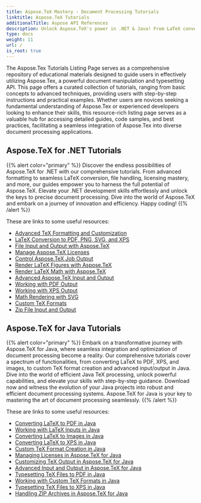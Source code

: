 ```yaml
---
title: Aspose.TeX Mastery - Document Processing Tutorials
linktitle: Aspose.TeX Tutorials
additionalTitle: Aspose API References
description: Unlock Aspose.TeX's power in .NET & Java! From LaTeX conversion to advanced formatting, these tutorials guide novice to pro developers. Happy coding!
type: docs
weight: 11
url: /
is_root: true
---
```


The Aspose.Tex Tutorials Listing Page serves as a comprehensive repository of educational materials designed to guide users in effectively utilizing Aspose.Tex, a powerful document manipulation and typesetting API. This page offers a curated collection of tutorials, ranging from basic concepts to advanced techniques, providing users with step-by-step instructions and practical examples. Whether users are novices seeking a fundamental understanding of Aspose.Tex or experienced developers looking to enhance their skills, this resource-rich listing page serves as a valuable hub for accessing detailed guides, code samples, and best practices, facilitating a seamless integration of Aspose.Tex into diverse document processing applications.

## Aspose.TeX for .NET Tutorials
{{% alert color="primary" %}}
Discover the endless possibilities of Aspose.TeX for .NET with our comprehensive tutorials. From advanced formatting to seamless LaTeX conversion, file handling, licensing mastery, and more, our guides empower you to harness the full potential of Aspose.TeX. Elevate your .NET development skills effortlessly and unlock the keys to precise document processing. Dive into the world of Aspose.TeX and embark on a journey of innovation and efficiency. Happy coding!
{{% /alert %}}

These are links to some useful resources:
 
- [Advanced TeX Formatting and Customization](./net/advanced-formatting-and-customization/)
- [LaTeX Conversion to PDF, PNG, SVG, and XPS](./net/latex-conversion/)
- [File Input and Output with Aspose.TeX](./net/file-input-output/)
- [Manage Aspose.TeX Licenses](./net/licensing/)
- [Control Aspose.TeX Job Output](./net/job-output/)
- [Render LaTeX Figures with Aspose.TeX](./net/render-latex-figures/)
- [Render LaTeX Math with Aspose.TeX](./net/render-latex-math/)
- [Advanced Aspose.TeX Input and Output](./net/advanced-io/)
- [Working with PDF Output](./net/pdf-output/)
- [Working with XPS Output](./net/xps-output/)
- [Math Rendering with SVG](./net/svg-math-rendering/)
- [Custom TeX Formats](./net/custom-tex-formats/)
- [Zip File Input and Output](./net/zip-file-io/)


## Aspose.TeX for Java Tutorials
{{% alert color="primary" %}}
Embark on a transformative journey with Aspose.TeX for Java, where seamless integration and optimization of document processing become a reality. Our comprehensive tutorials cover a spectrum of functionalities, from converting LaTeX to PDF, XPS, and images, to custom TeX format creation and advanced input/output in Java. Dive into the world of efficient Java TeX processing, unlock powerful capabilities, and elevate your skills with step-by-step guidance. Download now and witness the evolution of your Java projects into robust and efficient document processing systems. Aspose.TeX for Java is your key to mastering the art of document processing seamlessly.
{{% /alert %}}

These are links to some useful resources:

- [Converting LaTeX to PDF in Java](./java/converting-lato-pdf/)
- [Working with LaTeX Inputs in Java](./java/working-with-lainputs/)
- [Converting LaTeX to Images in Java](./java/converting-lato-images/)
- [Converting LaTeX to XPS in Java](./java/converting-lato-xps/)
- [Custom TeX Format Creation in Java](./java/custom-format/)
- [Managing Licenses in Aspose.TeX for Java](./java/managing-licenses/)
- [Customizing TeX Output in Aspose.TeX for Java](./java/customizing-output/)
- [Advanced Input and Output in Aspose.TeX for Java](./java/advanced-io/)
- [Typesetting TeX Files to PDF in Java](./java/typesetting-tex-to-pdf/)
- [Working with Custom TeX Formats in Java](./java/custom-tex-formats/)
- [Typesetting TeX Files to XPS in Java](./java/typesetting-tex-to-xps/)
- [Handling ZIP Archives in Aspose.TeX for Java](./java/zip-archives/)

